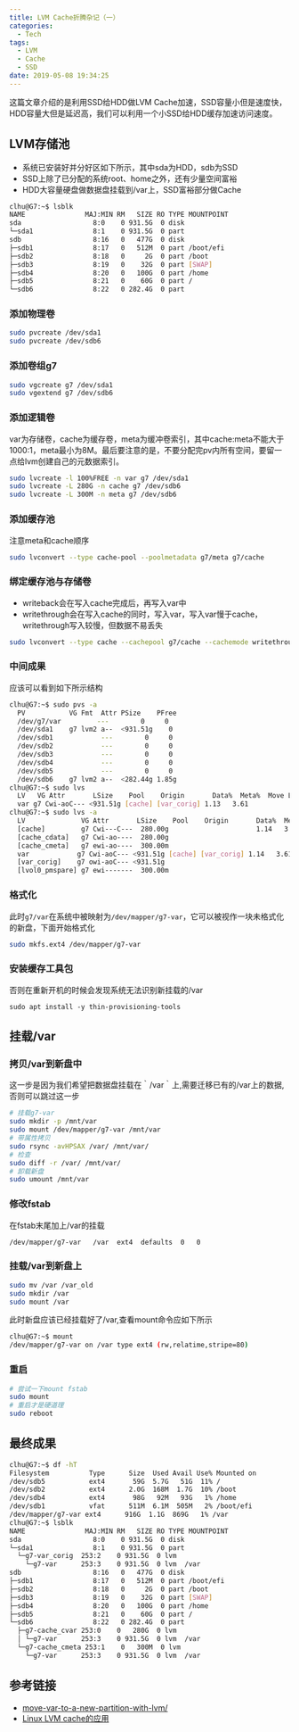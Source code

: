 ```yaml
---
title: LVM Cache折腾杂记（一）
categories:
  - Tech
tags:
  - LVM
  - Cache
  - SSD
date: 2019-05-08 19:34:25
---
```

这篇文章介绍的是利用SSD给HDD做LVM Cache加速，SSD容量小但是速度快，HDD容量大但是延迟高，我们可以利用一个小SSD给HDD缓存加速访问速度。

<!-- more -->

## LVM存储池
- 系统已安装好并分好区如下所示，其中sda为HDD，sdb为SSD
- SSD上除了已分配的系统root、home之外，还有少量空间富裕
- HDD大容量硬盘做数据盘挂载到/var上，SSD富裕部分做Cache

```bash
clhu@G7:~$ lsblk
NAME               MAJ:MIN RM   SIZE RO TYPE MOUNTPOINT
sda                  8:0    0 931.5G  0 disk 
└─sda1               8:1    0 931.5G  0 part 
sdb                  8:16   0   477G  0 disk 
├─sdb1               8:17   0   512M  0 part /boot/efi
├─sdb2               8:18   0     2G  0 part /boot
├─sdb3               8:19   0    32G  0 part [SWAP]
├─sdb4               8:20   0   100G  0 part /home
├─sdb5               8:21   0    60G  0 part /
└─sdb6               8:22   0 282.4G  0 part 
```

### 添加物理卷
```bash
sudo pvcreate /dev/sda1
sudo pvcreate /dev/sdb6
```

### 添加卷组g7
```bash
sudo vgcreate g7 /dev/sda1
sudo vgextend g7 /dev/sdb6
```


### 添加逻辑卷
var为存储卷，cache为缓存卷，meta为缓冲卷索引，其中cache:meta不能大于1000:1，meta最小为8M。最后要注意的是，不要分配完pv内所有空间，要留一点给lvm创建自己的元数据索引。
```bash
sudo lvcreate -l 100%FREE -n var g7 /dev/sda1
sudo lvcreate -L 280G -n cache g7 /dev/sdb6
sudo lvcreate -L 300M -n meta g7 /dev/sdb6
```

### 添加缓存池
注意meta和cache顺序
```bash
sudo lvconvert --type cache-pool --poolmetadata g7/meta g7/cache
```

### 绑定缓存池与存储卷
- writeback会在写入cache完成后，再写入var中
- writethrough会在写入cache的同时，写入var，写入var慢于cache，writethrough写入较慢，但数据不易丢失

```bash
sudo lvconvert --type cache --cachepool g7/cache --cachemode writethrough g7/var
```

### 中间成果
应该可以看到如下所示结构

```bash
clhu@G7:~$ sudo pvs -a
  PV           VG Fmt  Attr PSize    PFree
  /dev/g7/var         ---        0     0 
  /dev/sda1    g7 lvm2 a--  <931.51g    0 
  /dev/sdb1            ---        0     0 
  /dev/sdb2            ---        0     0 
  /dev/sdb3            ---        0     0 
  /dev/sdb4            ---        0     0 
  /dev/sdb5            ---        0     0 
  /dev/sdb6    g7 lvm2 a--  <282.44g 1.85g
clhu@G7:~$ sudo lvs
  LV   VG Attr       LSize    Pool    Origin       Data%  Meta%  Move Log Cpy%Sync Convert
  var g7 Cwi-aoC--- <931.51g [cache] [var_corig] 1.13   3.61            0.00            
clhu@G7:~$ sudo lvs -a
  LV              VG Attr       LSize    Pool    Origin       Data%  Meta%  Move Log Cpy%Sync Convert
  [cache]         g7 Cwi---C---  280.00g                      1.14   3.61            0.00            
  [cache_cdata]   g7 Cwi-ao----  280.00g                                                             
  [cache_cmeta]   g7 ewi-ao----  300.00m                                                             
  var            g7 Cwi-aoC--- <931.51g [cache] [var_corig] 1.14   3.61            0.00            
  [var_corig]    g7 owi-aoC--- <931.51g                                                             
  [lvol0_pmspare] g7 ewi-------  300.00m           
```

### 格式化
此时`g7/var`在系统中被映射为`/dev/mapper/g7-var`，它可以被视作一块未格式化的新盘，下面开始格式化
```bash
sudo mkfs.ext4 /dev/mapper/g7-var
```

### 安装缓存工具包
否则在重新开机的时候会发现系统无法识别新挂载的/var
```
sudo apt install -y thin-provisioning-tools
```

## 挂载/var

### 拷贝/var到新盘中
这一步是因为我们希望把数据盘挂载在｀/var｀上,需要迁移已有的/var上的数据,否则可以跳过这一步
```bash
# 挂载g7-var
sudo mkdir -p /mnt/var
sudo mount /dev/mapper/g7-var /mnt/var
# 带属性拷贝
sudo rsync -avHPSAX /var/ /mnt/var/
# 检查
sudo diff -r /var/ /mnt/var/
# 卸载新盘
sudo umount /mnt/var
```

### 修改fstab
在fstab末尾加上/var的挂载
```
/dev/mapper/g7-var   /var  ext4  defaults  0   0
```

### 挂载/var到新盘上
```bash
sudo mv /var /var_old
sudo mkdir /var
sudo mount /var
```

此时新盘应该已经挂载好了/var,查看mount命令应如下所示

```bash
clhu@G7:~$ mount
/dev/mapper/g7-var on /var type ext4 (rw,relatime,stripe=80)
```

### 重启
```bash
# 尝试一下mount fstab
sudo mount
# 重启才是硬道理
sudo reboot
```

## 最终成果
```bash
clhu@G7:~$ df -hT
Filesystem          Type      Size  Used Avail Use% Mounted on
/dev/sdb5           ext4       59G  5.7G   51G  11% /
/dev/sdb2           ext4      2.0G  168M  1.7G  10% /boot
/dev/sdb4           ext4       98G   92M   93G   1% /home
/dev/sdb1           vfat      511M  6.1M  505M   2% /boot/efi
/dev/mapper/g7-var ext4      916G  1.1G  869G   1% /var
clhu@G7:~$ lsblk
NAME               MAJ:MIN RM   SIZE RO TYPE MOUNTPOINT
sda                  8:0    0 931.5G  0 disk 
└─sda1               8:1    0 931.5G  0 part 
  └─g7-var_corig  253:2    0 931.5G  0 lvm  
    └─g7-var      253:3    0 931.5G  0 lvm  /var
sdb                  8:16   0   477G  0 disk 
├─sdb1               8:17   0   512M  0 part /boot/efi
├─sdb2               8:18   0     2G  0 part /boot
├─sdb3               8:19   0    32G  0 part [SWAP]
├─sdb4               8:20   0   100G  0 part /home
├─sdb5               8:21   0    60G  0 part /
└─sdb6               8:22   0 282.4G  0 part 
  ├─g7-cache_cvar 253:0    0   280G  0 lvm  
  │ └─g7-var      253:3    0 931.5G  0 lvm  /var
  └─g7-cache_cmeta 253:1    0   300M  0 lvm  
    └─g7-var      253:3    0 931.5G  0 lvm  /var
```

## 参考链接
- [move-var-to-a-new-partition-with-lvm/](http://www.lerrigatto.com/move-var-to-a-new-partition-with-lvm/)
- [Linux LVM cache的应用](https://blog.csdn.net/gaobudong1234/article/details/78270974)